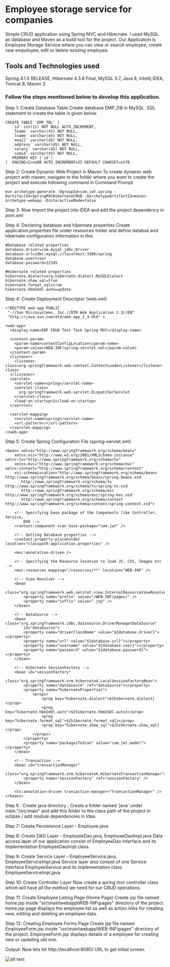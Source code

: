 # Employee storage service for companies

Simple CRUD application using Spring MVC and Hibernate. I used MySQL as database and Maven as a build tool for the project. Our Application is Employee 
Storage Service where you can view or search employee, create new empoloyee, edit or delete existing employee.

## Tools and Technologies used  

Spring 4.1.5 RELEASE, Hibernate 4.3.8 Final, MySQL 5.7, Java 8, Intellij IDEA, Tomcat 8, Maven 3

### Follow the steps mentioned below to develop this application.
Step 1: Create Database Table
Create database EMP_DB in MySQL. SQL statement to create the table is given below.
```
CREATE TABLE `EMP_TBL` (   
   `id` int(11) NOT NULL AUTO_INCREMENT,
   `fname` varchar(45) NOT NULL,
   `lname` varchar(45) NOT NULL,
   `email` varchar(45) NOT NULL,
   `address` varchar(45) NOT NULL,
   `salary` varchar(45) NOT NULL,
   `comid` varchar(45) NOT NULL,
   PRIMARY KEY (`id`) 
)  ENGINE=InnoDB AUTO_INCREMENT=25 DEFAULT CHARSET=utf8
```

Step 2: Create Dynamic Web Project in Maven
To create dynamic web project with maven, navigate to the folder where you want to create the project and execute following command in 
Command Prompt.

```
mvn archetype:generate -DgroupId=com.jwt.spring -DartifactId=SpringMVCHibernateCRUD -DarchetypeArtifactId=maven-archetype-webapp -DinteractiveMode=false
```
Step 3: Now Import the project into IDEA and add the project dependency in pom.xml

Step 4: Declaring database and hibernate properties
Create application.properties file under resources folder and define databse and hibernate configuration information in this

```
#Database related properties
database.driver=com.mysql.jdbc.Driver
database.url=jdbc:mysql://localhost:3306/spring
database.user=root
database.password=12345

#Hibernate related properties
hibernate.dialect=org.hibernate.dialect.MySQLDialect
hibernate.show_sql=true
hibernate.format_sql=true
hibernate.hbm2ddl.auto=update
```
Step 4: Create Deployment Descriptor (web.xml)
```
<!DOCTYPE web-app PUBLIC
 "-//Sun Microsystems, Inc.//DTD Web Application 2.3//EN"
 "http://java.sun.com/dtd/web-app_2_3.dtd" >

<web-app>
  <display-name>EBF CRUD Test Task Spring MVC</display-name>

  <context-param>
    <param-name>contextConfigLocation</param-name>
    <param-value>/WEB-INF/spring-servlet.xml</param-value>
  </context-param>
  <listener>
    <listener-class>org.springframework.web.context.ContextLoaderListener</listener-class>
  </listener>
  <servlet>
    <servlet-name>spring</servlet-name>
    <servlet-class>
      org.springframework.web.servlet.DispatcherServlet
    </servlet-class>
    <load-on-startup>1</load-on-startup>
  </servlet>

  <servlet-mapping>
    <servlet-name>spring</servlet-name>
    <url-pattern>/</url-pattern>
  </servlet-mapping>
</web-app>
```
Step 5: Create Spring Configuration File (spring-servlet.xml)
```
<beans xmlns="http://www.springframework.org/schema/beans"
	xmlns:xsi="http://www.w3.org/2001/XMLSchema-instance" xmlns:tx="http://www.springframework.org/schema/tx"
	xmlns:mvc="http://www.springframework.org/schema/mvc" xmlns:context="http://www.springframework.org/schema/context"
	xsi:schemaLocation="http://www.springframework.org/schema/beans http://www.springframework.org/schema/beans/spring-beans.xsd
       http://www.springframework.org/schema/tx http://www.springframework.org/schema/tx/spring-tx.xsd
       http://www.springframework.org/schema/mvc http://www.springframework.org/schema/mvc/spring-mvc.xsd
       http://www.springframework.org/schema/context http://www.springframework.org/schema/context/spring-context.xsd">

	<!-- Specifying base package of the Components like Controller, Service, 
		DAO -->
	<context:component-scan base-package="com.jwt" />

	<!-- Getting Database properties -->
	<context:property-placeholder location="classpath:application.properties" />

	<mvc:annotation-driven />

	<!-- Specifying the Resource location to load JS, CSS, Images etc -->
	<mvc:resources mapping="/resources/**" location="WEB-INF" />

	<!-- View Resolver -->
	<bean
		class="org.springframework.web.servlet.view.InternalResourceViewResolver">
		<property name="prefix" value="/WEB-INF/pages/" />
		<property name="suffix" value=".jsp" />
	</bean>

	<!-- DataSource -->
	<bean class="org.springframework.jdbc.datasource.DriverManagerDataSource"
		id="dataSource">
		<property name="driverClassName" value="${database.driver}"></property>
		<property name="url" value="${database.url}"></property>
		<property name="username" value="${database.user}"></property>
		<property name="password" value="${database.password}"></property>
	</bean>

	<!-- Hibernate SessionFactory -->
	<bean id="sessionFactory"
		class="org.springframework.orm.hibernate4.LocalSessionFactoryBean">
		<property name="dataSource" ref="dataSource"></property>
		<property name="hibernateProperties">
			<props>
				<prop key="hibernate.dialect">${hibernate.dialect}</prop>
				<prop key="hibernate.hbm2ddl.auto">${hibernate.hbm2ddl.auto}</prop>
				<prop key="hibernate.format_sql">${hibernate.format_sql}</prop>
				<prop key="hibernate.show_sql">${hibernate.show_sql}</prop>
			</props>
		</property>
		<property name="packagesToScan" value="com.jwt.model"></property>
	</bean>

	<!-- Transaction -->
	<bean id="transactionManager"
		class="org.springframework.orm.hibernate4.HibernateTransactionManager">
		<property name="sessionFactory" ref="sessionFactory" />
	</bean>

	<tx:annotation-driven transaction-manager="transactionManager" />
</beans>
```

Step 6 : Create java directory :
Create a folder named 'java' under main."/src/main" and add this folder to the class path of the project in eclipse / add module dependencies in Idea.

Step 7: Create Persistence Layer - Employee.java

Step 8: Create DAO Layer - EmployeeDao.java, EmployeeDaoImpl.java
Data access layer of our application consist of EmployeeDao Interface and its implementation EmployeeDaoImpl class. 

Step 9: Create Service Layer - EmployeeService.java, EmployeeServiceImpl.java
Service layer also consist of one Service interface EmployeeService and its implementation class EmployeeServiceImpl.java.

Step 10: Create Controller Layer
Now create a spring mvc controller class which will have all the method we need for our CRUD operations.

Step 11: Create Employee Listing Page (Home Page)
Create jsp file named home.jsp inside "src\main\webapp\WEB-INF\pages" directory of the project. home.jsp page displays the employee list
as well as action links for creating new, editing and deleting an employee data. 

Step 12: Creating Employee Forms Page
Create jsp file named EmployeeForm.jsp inside "src\main\webapp\WEB-INF\pages" directory of the project. 
EmployeeForm.jsp displays details of a employee for creating new or updating old one.

Output:
Now lets hit http://localhost:8080/ URL to get initial screen.

![alt text](https://image.ibb.co/bXSsTb/Untitled.png)
